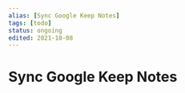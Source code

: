 ```yaml
---
alias: [Sync Google Keep Notes]
tags: [todo]
status: ongoing
edited: 2021-10-08
---
```


# Sync Google Keep Notes
